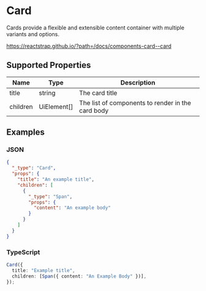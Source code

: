 # Card

Cards provide a flexible and extensible content container with multiple variants and options.

<https://reactstrap.github.io/?path=/docs/components-card--card>

## Supported Properties

| Name     | Type        | Description                                       |
| -------- | ----------- | ------------------------------------------------- |
| title    | string      | The card title                                    |
| children | UiElement[] | The list of components to render in the card body |

## Examples

### JSON

```json
{
  "_type": "Card",
  "props": {
    "title": "An example title",
    "children": [
      {
        "_type": "Span",
        "props": {
          "content": "An example body"
        }
      }
    ]
  }
}
```

### TypeScript

```ts
Card({
  title: "Example title",
  children: [Span({ content: "An Example Body" })],
});
```
